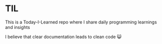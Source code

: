 # TIL

This is a Today-I-Learned repo where I share daily programming learnings and insights

I believe that clear documentation leads to clean code :smiley_cat:
